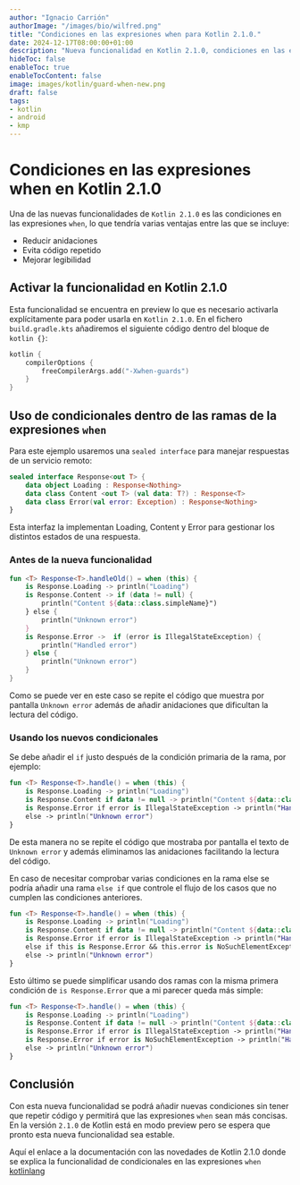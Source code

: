 ```yaml
---
author: "Ignacio Carrión"
authorImage: "/images/bio/wilfred.png"
title: "Condiciones en las expresiones when para Kotlin 2.1.0."
date: 2024-12-17T08:00:00+01:00
description: "Nueva funcionalidad en Kotlin 2.1.0, condiciones en las expresiones when"
hideToc: false
enableToc: true
enableTocContent: false
image: images/kotlin/guard-when-new.png
draft: false
tags: 
- kotlin
- android
- kmp
---
```

# Condiciones en las expresiones when en Kotlin 2.1.0

Una de las nuevas funcionalidades de `Kotlin 2.1.0` es las condiciones en las expresiones `when`, lo que tendría varias ventajas entre las que se incluye:
- Reducir anidaciones
- Evita código repetido
- Mejorar legibilidad

## Activar la funcionalidad en Kotlin 2.1.0

Esta funcionalidad se encuentra en preview lo que es necesario activarla explícitamente para poder usarla en `Kotlin 2.1.0`. En el fichero `build.gradle.kts` añadiremos el siguiente código dentro del bloque de `kotlin {}`:
``` kotlin
kotlin {
    compilerOptions {
        freeCompilerArgs.add("-Xwhen-guards")
    }
}
```


## Uso de condicionales dentro de las ramas de la expresiones `when`

Para este ejemplo usaremos una `sealed interface` para manejar respuestas de un servicio remoto:

``` kotlin
sealed interface Response<out T> {  
    data object Loading : Response<Nothing>  
    data class Content <out T> (val data: T?) : Response<T>
    data class Error(val error: Exception) : Response<Nothing> 
}
```
Esta interfaz la implementan Loading, Content y Error para gestionar los distintos estados de una respuesta.

### Antes de la nueva funcionalidad

``` kotlin
fun <T> Response<T>.handleOld() = when (this) {  
    is Response.Loading -> println("Loading")  
    is Response.Content -> if (data != null) {  
        println("Content ${data::class.simpleName}")  
    } else {  
        println("Unknown error")  
    }  
    is Response.Error ->  if (error is IllegalStateException) {  
        println("Handled error")  
    } else {  
        println("Unknown error")  
    }  
}
```

Como se puede ver en este caso se repite el código que muestra por pantalla `Unknown error` además de añadir anidaciones que dificultan la lectura del código.

### Usando los nuevos condicionales

Se debe añadir el `if` justo después de la condición primaria de la rama, por ejemplo:

``` kotlin
fun <T> Response<T>.handle() = when (this) {  
    is Response.Loading -> println("Loading")  
    is Response.Content if data != null -> println("Content ${data::class.simpleName}")  
    is Response.Error if error is IllegalStateException -> println("Handled error")  
    else -> println("Unknown error")  
}
```
De esta manera no se repite el código que mostraba por pantalla el texto de `Unknown error` y además eliminamos las anidaciones facilitando la lectura del código.

En caso de necesitar comprobar varias condiciones en la rama else se podría añadir una rama `else if` que controle el flujo de los casos que no cumplen las condiciones anteriores.

``` kotlin
fun <T> Response<T>.handle() = when (this) {  
    is Response.Loading -> println("Loading")  
    is Response.Content if data != null -> println("Content ${data::class.simpleName}")  
    is Response.Error if error is IllegalStateException -> println("Handled IllegalState")  
    else if this is Response.Error && this.error is NoSuchElementException -> println("Handle NoSuchElement")  
    else -> println("Unknown error")  
}
```
Esto último se puede simplificar usando dos ramas con la misma primera condición de `is Response.Error` que a mi parecer queda más simple:

``` kotlin
fun <T> Response<T>.handle() = when (this) {  
    is Response.Loading -> println("Loading")  
    is Response.Content if data != null -> println("Content ${data::class.simpleName}")  
    is Response.Error if error is IllegalStateException -> println("Handled IllegalState")  
    is Response.Error if error is NoSuchElementException -> println("Handle NoSuchElement")  
    else -> println("Unknown error")  
}
```


## Conclusión

Con esta nueva funcionalidad se podrá añadir nuevas condiciones sin tener que repetir código y permitirá que las expresiones `when` sean más concisas. En la versión `2.1.0` de Kotlin está en modo preview pero se espera que pronto esta nueva funcionalidad sea estable.

Aquí el enlace a la documentación con las novedades de Kotlin 2.1.0 donde se explica la funcionalidad de condicionales en las expresiones `when` [kotlinlang](https://kotlinlang.org/docs/whatsnew21.html#guard-conditions-in-when-with-a-subject)